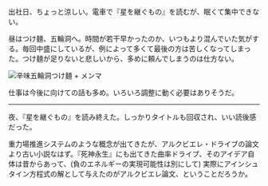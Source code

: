 出社日、ちょっと涼しい。電車で『星を継ぐもの』を読むが、眠くて集中できない。

昼はつけ麺、五輪洞へ。時間が若干早かったのか、いつもより混んでいた気がする。毎回中盛にしているが、例によって多くて最後の方は苦しくなってしまった。つけ麺が足りないと悲しいから、多めに頼んでしまうのは仕方ない。

![辛味五輪洞つけ麺 + メンマ](https://photos.old.apkas.net/medium/202408/20240820-131043.webp)

仕事は今後に向けての話も多め。いろいろ調整に動く必要はありそうだ。

---

夜、『星を継ぐもの』を読み終えた。しっかりタイトルも回収され、いい読後感だった。

重力場推進システムのような概念が出てきたが、アルクビエレ・ドライブの論文より古い小説なはず。『死神永生』にも出てきた曲率ドライブ、そのアイデア自体は昔からあって、(負のエネルギーの実現可能性は別にして) 実際にアインシュタイン方程式の解として与えたのがアルクビエレ論文、ということだろうか。

